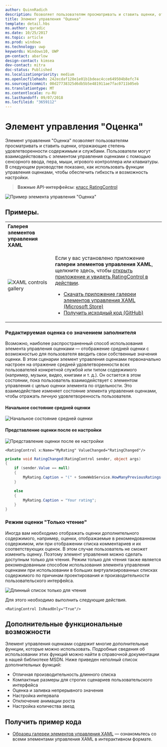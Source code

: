 ```yaml
---
author: QuinnRadich
description: Позволяет пользователям просматривать и ставить оценки, отражающие степень удовлетворенности содержимым и службами.
title: Элемент управления "Оценка"
template: detail.hbs
ms.author: quradic
ms.date: 10/25/2017
ms.topic: article
ms.prod: windows
ms.technology: uwp
keywords: Windows10, UWP
pm-contact: abarlow
design-contact: kimsea
dev-contact: mitra
doc-status: Published
ms.localizationpriority: medium
ms.openlocfilehash: 242ecdaf128e1e01b1bdeac4cce649504b8efc74
ms.sourcegitcommit: 00d27738325d6db5b5e481911ae7fac0711b05eb
ms.translationtype: MT
ms.contentlocale: ru-RU
ms.lasthandoff: 09/07/2018
ms.locfileid: "3659112"
---
```

# <a name="rating-control"></a>Элемент управления "Оценка"

Элемент управления "Оценка" позволяет пользователям просматривать и ставить оценки, отражающие степень удовлетворенности содержимым и службами. Пользователи могут взаимодействовать с элементом управления оценками с помощью сенсорного ввода, пера, мыши, игрового контроллера или клавиатуры. В следующем руководстве показано, как использовать функции управления оценками, чтобы обеспечить гибкость и возможность настройки.

> **Важные API-интерфейсы**: [класс RatingControl](https://docs.microsoft.com/uwp/api/windows.ui.xaml.controls.ratingcontrol)

![Пример элемента управления "Оценка"](images/rating_rs2_doc_ratings_intro.png)

## <a name="examples"></a>Примеры.

<table>
<th align="left">Галерея элементов управления XAML<th>
<tr>
<td><img src="images/xaml-controls-gallery-sm.png" alt="XAML controls gallery"></img></td>
<td>
    <p>Если у вас установлено приложение <strong style="font-weight: semi-bold">галереи элементов управления XAML</strong>, щелкните здесь, чтобы <a href="xamlcontrolsgallery:/item/RatingControl">открыть приложение и увидеть RatingControl в действии</a>.</p>
    <ul>
    <li><a href="https://www.microsoft.com/store/productId/9MSVH128X2ZT">Скачать приложение галереи элементов управления XAML (Microsoft Store)</a></li>
    <li><a href="https://github.com/Microsoft/Windows-universal-samples/tree/master/Samples/XamlUIBasics">Получить исходный код (GitHub)</a></li>
    </ul>
</td>
</tr>
</table>

### <a name="editable-rating-with-placeholder-value"></a>Редактируемая оценка со значением заполнителя

Возможно, наиболее распространенный способ использования элемента управления оценками — отображение средней оценки с возможностью для пользователя вводить свои собственные значения оценки. В этом сценарии элемент управления оценками первоначально настроен на отражение средней удовлетворенности всех пользователей конкретной службой или типом содержимого (например, музыки, видео, книгами и т. д.). Он остается в этом состоянии, пока пользователь взаимодействует с элементом управления с целью оценки элемента по отдельности. Это взаимодействие изменяет состояние элемента управления оценками, чтобы отражать личную удовлетворенность пользователя.

#### <a name="initial-average-rating-state"></a>Начальное состояние средней оценки
![Начальное состояние средней оценки](images/rating_rs2_doc_movie_aggregate.png)

#### <a name="representation-of-user-rating-once-set"></a>Представление оценки после ее настройки

![Представление оценки после ее настройки](images/rating_rs2_doc_movie_user.png)

```XAML
<RatingControl x:Name="MyRating" ValueChanged="RatingChanged"/>
```

```csharp
private void RatingChanged(RatingControl sender, object args)
{
    if (sender.Value == null)
    {
        MyRating.Caption = "(" + SomeWebService.HowManyPreviousRatings() + ")";
    }

    else
    {
        MyRating.Caption = "Your rating";
    }
}
```

### <a name="read-only-rating-mode"></a>Режим оценки "Только чтение"

Иногда вам необходимо отображать оценки дополнительного содержимого, например, оценки, отображаемые в рекомендованном содержимом, или при отображении списка комментариев и их соответствующих оценок. В этом случае пользователь не сможет изменить оценку. Поэтому элемент управления можно сделать доступным только для чтения.
Режим только для чтения также является рекомендованным способом использования элемента управления оценками при использовании в больших виртуализированных списках содержимого по причинам проектирования и производительности пользовательского интерфейса.

![Длинный список только для чтения](images/rating_rs2_doc_reviews.png)

Для этого необходимо выполнить следующие действия.

```XAML
<RatingControl IsReadOnly="True"/>
```

## <a name="additional-functionality"></a>Дополнительные функциональные возможности

Элемент управления оценками содержит многие дополнительные функции, которые можно использовать. Подробные сведения об использовании этих функций можно найти в справочной документации в нашей библиотеке MSDN.
Ниже приведен неполный список дополнительных функций:
-   Отличная производительность длинного списка
-   Компактные размеры для строгих сценариев пользовательского интерфейса
-   Оценка и заливка непрерывного значения
-   Настройка интервала
-   Отключение анимации роста
-   Настройка количества звезд

## <a name="get-the-sample-code"></a>Получить пример кода

- [Образец галереи элементов управления XAML](https://github.com/Microsoft/Windows-universal-samples/tree/master/Samples/XamlUIBasics) — ознакомьтесь со всеми элементами управления XAML в интерактивном формате.